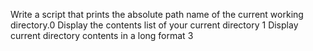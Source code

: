 Write a script that prints the absolute path name of the current working directory.0
Display the contents list of your current directory 1
Display current directory contents in a long format 3 
